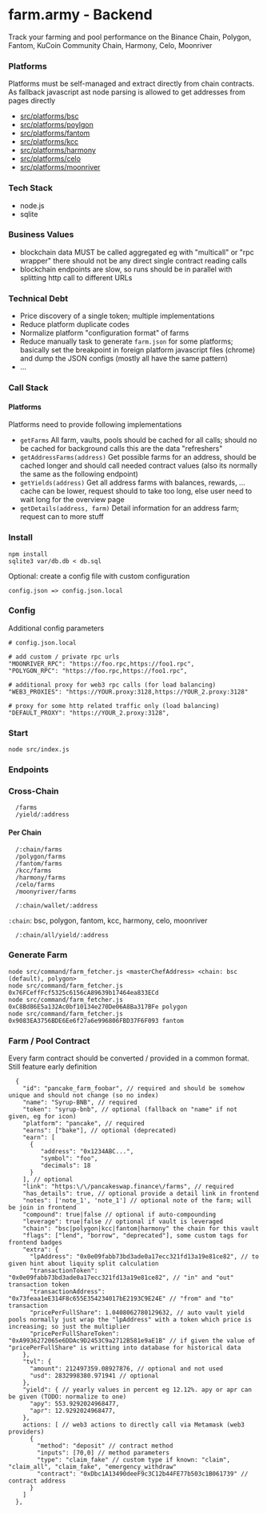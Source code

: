 # farm.army - Backend #

Track your farming and pool performance on the Binance Chain, Polygon, Fantom, KuCoin Community Chain, Harmony, Celo, Moonriver

### Platforms ###

Platforms must be self-managed and extract directly from chain contracts. As fallback javascript ast node parsing is allowed to get addresses from pages directly 

 - [src/platforms/bsc](src/platforms/bsc)
 - [src/platforms/poylgon](src/platforms/poylgon)
 - [src/platforms/fantom](src/platforms/fantom)
 - [src/platforms/kcc](src/platforms/kcc)
 - [src/platforms/harmony](src/platforms/harmony)
 - [src/platforms/celo](src/platforms/celo)
 - [src/platforms/moonriver](src/platforms/moonriver)

### Tech Stack ###

 - node.js
 - sqlite

### Business Values ###

 - blockchain data MUST be called aggregated eg with "multicall" or "rpc wrapper" there should not be any direct single contract reading calls
 - blockchain endpoints are slow, so runs should be in parallel with splitting http call to different URLs

### Technical Debt ###

 - Price discovery of a single token; multiple implementations
 - Reduce platform duplicate codes
 - Normalize platform "configuration format" of farms
 - Reduce manually task to generate `farm.json` for some platforms; basically set the breakpoint in foreign platform javascript files (chrome) and dump the JSON configs (mostly all have the same pattern)
 - ...

### Call Stack ###

#### Platforms ####

Platforms need to provide following implementations

 - `getFarms` All farm, vaults, pools should be cached for all calls; should no be cached for background calls this are the data "refreshers"
 - `getAddressFarms(address)` Get possible farms for an address, should be cached longer and should call needed contract values (also its normally the same as the following endpoint)
 - `getYields(address)` Get all address farms with balances, rewards, ... cache can be lower, request should to take too long, else user need to wait long for the overview page
 - `getDetails(address, farm)` Detail information for an address farm; request can to more stuff

### Install ###

```
npm install
sqlite3 var/db.db < db.sql
```

Optional: create a config file with custom configuration

```
config.json => config.json.local
```

### Config ###

Additional config parameters 

```
# config.json.local

# add custom / private rpc urls
"MOONRIVER_RPC": "https://foo.rpc,https://foo1.rpc",
"POLYGON_RPC": "https://foo.rpc,https://foo1.rpc",

# additional proxy for web3 rpc calls (for load balancing)
"WEB3_PROXIES": "https://YOUR.proxy:3128,https://YOUR_2.proxy:3128"

# proxy for some http related traffic only (load balancing)
"DEFAULT_PROXY": "https://YOUR_2.proxy:3128",
```

### Start ###

```
node src/index.js
```

### Endpoints ###

### Cross-Chain

```
  /farms
  /yield/:address
```

#### Per Chain

```
  /:chain/farms
  /polygon/farms
  /fantom/farms
  /kcc/farms
  /harmony/farms
  /celo/farms
  /moonyriver/farms
```

```
  /:chain/wallet/:address
```

`:chain`: bsc, polygon, fantom, kcc, harmony, celo, moonriver

```
  /:chain/all/yield/:address
```

### Generate Farm ###


```
node src/command/farm_fetcher.js <masterChefAddress> <chain: bsc (default), polygon>
node src/command/farm_fetcher.js 0x76FCeffFcf5325c6156cA89639b17464ea833ECd
node src/command/farm_fetcher.js 0xC8Bd86E5a132Ac0bf10134e270De06A8Ba317BFe polygon
node src/command/farm_fetcher.js 0x9083EA3756BDE6Ee6f27a6e996806FBD37F6F093 fantom
```

### Farm / Pool Contract ###

Every farm contract should be converted / provided in a common format. Still feature early definition

```
  {
    "id": "pancake_farm_foobar", // required and should be somehow unique and should not change (so no index) 
    "name": "Syrup-BNB", // required
    "token": "syrup-bnb", // optional (fallback on "name" if not given, eg for icon)
    "platform": "pancake", // required
    "earns": ["bake"], // optional (deprecated)
    "earn": [
      {
         "address": "0x1234ABC...",
         "symbol": "foo",
         "decimals": 18
      }
    ], // optional
    "link": "https:\/\/pancakeswap.finance\/farms", // required
    "has_details": true, // optional provide a detail link in frontend
    "notes": ['note_1', 'note_1'] // optional note of the farm; will be join in frontend
    "compound": true|false // optional if auto-compounding
    "leverage": true|false // optional if vault is leveraged
    "chain": "bsc|polygon|kcc|fantom|harmony" the chain for this vault
    "flags": ["lend", "borrow", "deprecated"], some custom tags for frontend badges
    "extra": {
      "lpAddress": "0x0e09fabb73bd3ade0a17ecc321fd13a19e81ce82", // to given hint about liquity split calculation
      "transactionToken": "0x0e09fabb73bd3ade0a17ecc321fd13a19e81ce82", // "in" and "out" transaction token
      "transactionAddress": "0x73feaa1eE314F8c655E354234017bE2193C9E24E" // "from" and "to" transaction
      "pricePerFullShare": 1.0408062780129632, // auto vault yield pools normally just wrap the "lpAddress" with a token which price is increasing; so just the multiplier
      "pricePerFullShareToken": "0xA9936272065e6DDAc9D2453C9a2712B581e9aE1B" // if given the value of "pricePerFullShare" is writting into database for historical data 
    },
    "tvl": {
      "amount": 212497359.08927876, // optional and not used
      "usd": 2832998380.971941 // optional
    },
    "yield": { // yearly values in percent eg 12.12%. apy or apr can be given (TODO: normalize to one)
      "apy": 553.9292024968477,
      "apr": 12.9292024968477,
    },
    actions: [ // web3 actions to directly call via Metamask (web3 providers)
      {
        "method": "deposit" // contract method
        "inputs": [70,0] // method parameters
        "type": "claim_fake" // custom type if known: "claim", "claim_all", "claim_fake", "emergency_withdraw"
        "contract": "0xDbc1A13490deeF9c3C12b44FE77b503c1B061739" // contract address      
      }
    ]
  },
```
